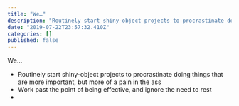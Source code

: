 ```yaml
---
title: "We…"
description: "Routinely start shiny-object projects to procrastinate doing things that are more important, but more of a pain in the ass"
date: "2019-07-22T23:57:32.410Z"
categories: []
published: false
---
```


  

We…

-   Routinely start shiny-object projects to procrastinate doing things that are more important, but more of a pain in the ass
-   Work past the point of being effective, and ignore the need to rest
-
